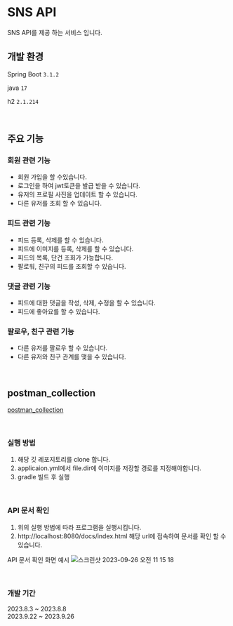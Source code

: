# SNS API

SNS API를 제공 하는 서비스 입니다.

## 개발 환경

Spring Boot `3.1.2`

java `17`

h2 `2.1.214`

<br/>

## 주요 기능

### 회원 관련 기능
- 회원 가입을 할 수있습니다.
- 로그인을 하여 jwt토큰을 발급 받을 수 있습니다.
- 유저의 프로필 사진을 업데이트 할 수 있습니다.
- 다른 유저를 조회 할 수 있습니다.

### 피드 관련 기능
- 피드 등록, 삭제를 할 수 있습니다.
- 피드에 이미지를 등록, 삭제를 할 수 있습니다.
- 피드의 목록, 단건 조회가 가능합니다.
- 팔로워, 친구의 피드를 조회할 수 있습니다.

### 댓글 관련 기능
- 피드에 대한 댓글을 작성, 삭제, 수정을 할 수 있습니다.
- 피드에 좋아요를 할 수 있습니다.

### 팔로우, 친구 관련 기능
- 다른 유저를 팔로우 할 수 있습니다.
- 다른 유저와 친구 관계를 맺을 수 있습니다.

<br/>

## postman_collection

[postman_collection](src%2Fmain%2Fresources%2Fstatic%2Fdata%2F%EB%A9%8B%EC%82%ACsns.postman_collection.json)

<br/>

### 실행 방법
1. 해당 깃 레포지토리를 clone 합니다.
2. applicaion.yml에서 file.dir에 이미지를 저장할 경로를 지정해야합니다.
3. gradle 빌드 후 실행

<br/> 

### API 문서 확인
1. 위의 실행 방법에 따라 프로그램을 실행시킵니다.
2. http://localhost:8080/docs/index.html 해당 url에 접속하여 문서를 확인 할 수 있습니다.

API 문서 확인 화면 예시
![스크린샷 2023-09-26 오전 11 15 18](https://github.com/lou0124/MutsaSNS/assets/63856928/4590718f-83d0-4fcf-b2ec-b8e8324b82ee)

<br/>

### 개발 기간

2023.8.3 ~ 2023.8.8
<br>
2023.9.22 ~ 2023.9.26
